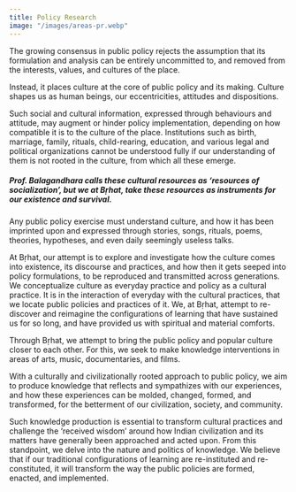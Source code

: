 ```yaml
---
title: Policy Research
image: "/images/areas-pr.webp"
---
```


The growing consensus in public policy rejects the assumption that its formulation and analysis can be entirely uncommitted to, and removed from the interests, values, and cultures of the place.

Instead, it places culture at the core of public policy and its making. Culture shapes us as human beings, our eccentricities, attitudes and dispositions.

Such social and cultural information, expressed through behaviours and attitude, may augment or hinder policy implementation, depending on how compatible it is to the culture of the place. Institutions such as birth, marriage, family, rituals, child-rearing, education, and various legal and political organizations cannot be understood fully if our understanding of them is not rooted in the culture, from which all these emerge.

##### Prof. Balagandhara calls these cultural resources as ‘resources of socialization’, but we at Bṛhat, take these resources as instruments for our existence and survival.

Any public policy exercise must understand culture, and how it has been imprinted upon and expressed through stories, songs, rituals, poems, theories, hypotheses, and even daily seemingly useless talks.

At Bṛhat, our attempt is to explore and investigate how the culture comes into existence, its discourse and practices, and how then it gets seeped into policy formulations, to be reproduced and transmitted across generations. We conceptualize culture as everyday practice and policy as a cultural practice. It is in the interaction of everyday with the cultural practices, that we locate public policies and practices of it. We, at Bṛhat, attempt to re-discover and reimagine the configurations of learning that have sustained us for so long, and have provided us with spiritual and material comforts.

Through Bṛhat, we attempt to bring the public policy and popular culture closer to each other. For this, we seek to make knowledge interventions in areas of arts, music, documentaries, and films.

With a culturally and civilizationally rooted approach to public policy, we aim to produce knowledge that reflects and sympathizes with our experiences, and how these experiences can be molded, changed, formed, and transformed, for the betterment of our civilization, society, and community.

Such knowledge production is essential to transform cultural practices and challenge the ‘received wisdom’ around how Indian civilization and its matters have generally been approached and acted upon. From this standpoint, we delve into the nature and politics of knowledge. We believe that if our traditional configurations of learning are re-instituted and re-constituted, it will transform the way the public policies are formed, enacted, and implemented.